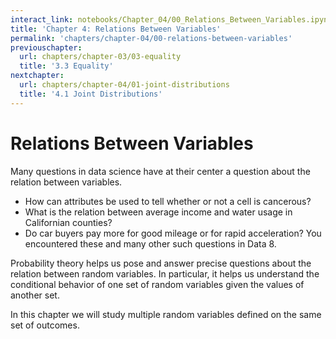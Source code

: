 ```yaml
---
interact_link: notebooks/Chapter_04/00_Relations_Between_Variables.ipynb
title: 'Chapter 4: Relations Between Variables'
permalink: 'chapters/chapter-04/00-relations-between-variables'
previouschapter:
  url: chapters/chapter-03/03-equality
  title: '3.3 Equality'
nextchapter:
  url: chapters/chapter-04/01-joint-distributions
  title: '4.1 Joint Distributions'
---
```


# Relations Between Variables

Many questions in data science have at their center a question about the relation between variables. 
- How can attributes be used to tell whether or not a cell is cancerous?
- What is the relation between average income and water usage in Californian counties?
- Do car buyers pay more for good mileage or for rapid acceleration?
You encountered these and many other such questions in Data 8.

Probability theory helps us pose and answer precise questions about the relation between random variables. In particular, it helps us understand the conditional behavior of one set of random variables given the values of another set.

In this chapter we will study multiple random variables defined on the same set of outcomes.
